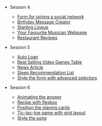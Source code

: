 - Session 4
  - [Form for joining a social network](Session-4/Social_Network/index.html)
  - [Birthday Message Creator](Session-4/Birthday_Message/index.html)
  - [Starting Lineup](Session-4/Starting_Lineup/index.html)
  - [Your Favourite Musician Webpage](Session-4/Fav_Musician/index.html)
  - [Restaurant Reviews](Session-4/Restaurant_Reviews/index.html)

- Session 5
  - [Auto Loan](Session-5/Auto_Loan/index.html)
  - [Best Selling Video Games Table](Session-5/Games_Table/index.html)
  - [News Article](Session-5/News_Article/index.html)
  - [Sleep Recommendation List](Session-5/Sleep_List/index.html)
  - [Style the form with advanced selectors](Session-5/Product_Rating/index.html)

- Session 6
  - [Animating the answer](Session-6/Animating_Answer/Assignment_animate_answer.html)
  - [Recipe with flexbox](Session-6/Recipe_with_flexbox/index.html)
  - [Position the playing cards](Session-6/Playing_Cards/index.html)
  - [Tic-tac-toe game with grid layout](Session-6/Tic_Tac_Toe/index.html)
  - [Style the song](Session-6/Style_Song/index.html)